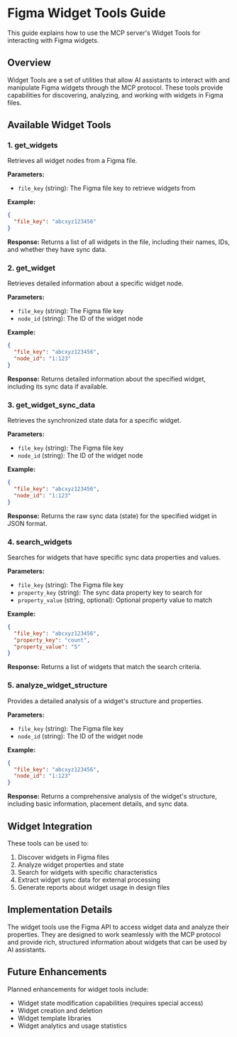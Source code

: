 # Figma Widget Tools Guide

This guide explains how to use the MCP server's Widget Tools for interacting with Figma widgets.

## Overview

Widget Tools are a set of utilities that allow AI assistants to interact with and manipulate Figma widgets through the MCP protocol. These tools provide capabilities for discovering, analyzing, and working with widgets in Figma files.

## Available Widget Tools

### 1. get_widgets

Retrieves all widget nodes from a Figma file.

**Parameters:**
- `file_key` (string): The Figma file key to retrieve widgets from

**Example:**
```json
{
  "file_key": "abcxyz123456"
}
```

**Response:**
Returns a list of all widgets in the file, including their names, IDs, and whether they have sync data.

### 2. get_widget

Retrieves detailed information about a specific widget node.

**Parameters:**
- `file_key` (string): The Figma file key
- `node_id` (string): The ID of the widget node

**Example:**
```json
{
  "file_key": "abcxyz123456",
  "node_id": "1:123"
}
```

**Response:**
Returns detailed information about the specified widget, including its sync data if available.

### 3. get_widget_sync_data

Retrieves the synchronized state data for a specific widget.

**Parameters:**
- `file_key` (string): The Figma file key
- `node_id` (string): The ID of the widget node

**Example:**
```json
{
  "file_key": "abcxyz123456",
  "node_id": "1:123"
}
```

**Response:**
Returns the raw sync data (state) for the specified widget in JSON format.

### 4. search_widgets

Searches for widgets that have specific sync data properties and values.

**Parameters:**
- `file_key` (string): The Figma file key
- `property_key` (string): The sync data property key to search for
- `property_value` (string, optional): Optional property value to match

**Example:**
```json
{
  "file_key": "abcxyz123456",
  "property_key": "count",
  "property_value": "5"
}
```

**Response:**
Returns a list of widgets that match the search criteria.

### 5. analyze_widget_structure

Provides a detailed analysis of a widget's structure and properties.

**Parameters:**
- `file_key` (string): The Figma file key
- `node_id` (string): The ID of the widget node

**Example:**
```json
{
  "file_key": "abcxyz123456",
  "node_id": "1:123"
}
```

**Response:**
Returns a comprehensive analysis of the widget's structure, including basic information, placement details, and sync data.

## Widget Integration

These tools can be used to:

1. Discover widgets in Figma files
2. Analyze widget properties and state
3. Search for widgets with specific characteristics
4. Extract widget sync data for external processing
5. Generate reports about widget usage in design files

## Implementation Details

The widget tools use the Figma API to access widget data and analyze their properties. They are designed to work seamlessly with the MCP protocol and provide rich, structured information about widgets that can be used by AI assistants.

## Future Enhancements

Planned enhancements for widget tools include:

- Widget state modification capabilities (requires special access)
- Widget creation and deletion
- Widget template libraries
- Widget analytics and usage statistics

